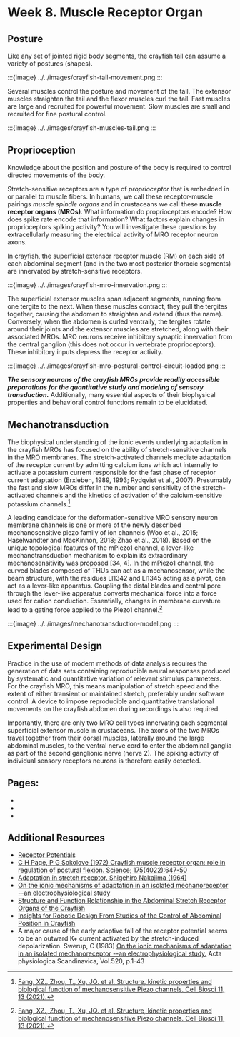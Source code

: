 # Week 8. Muscle Receptor Organ

## Posture

Like any set of jointed rigid body segments, the crayfish tail can assume a variety of postures (shapes). 

:::{image} ../../images/crayfish-tail-movement.png
:::

Several muscles control the posture and movement of the tail. The extensor muscles straighten the tail and the flexor muscles curl the tail. Fast muscles are large and recruited for powerful movement. Slow muscles are small and recruited for fine postural control.

:::{image} ../../images/crayfish-muscles-tail.png
:::

## Proprioception

Knowledge about the position and posture of the body is required to control directed movements of the body.

Stretch-sensitive receptors are a type of *proprioceptor* that is embedded in or parallel to muscle fibers. In humans, we call these receptor-muscle pairings *muscle spindle organs* and in crustaceans we call these **muscle receptor organs (MROs)**. What information do proprioceptors encode? How does spike rate encode that information? What factors explain changes in proprioceptors spiking activity? You will investigate these questions by extracellularly measuring the electrical activity of MRO receptor neuron axons.

In crayfish, the superficial extensor receptor muscle (RM) on each side of each abdominal segment (and in the two most posterior thoracic segments) are innervated by stretch-sensitive receptors. 

:::{image} ../../images/crayfish-mro-innervation.png
:::

The superficial extensor muscles span adjacent segments, running from one tergite to the next. When these muscles contract, they pull the tergites together, causing the abdomen to straighten and extend (thus the name). Conversely, when the abdomen is curled ventrally, the tergites rotate around their joints and the extensor muscles are stretched, along with their associated MROs. MRO neurons receive inhibitory synaptic innervation from the central ganglion (this does not occur in vertebrate proprioceptors). These inhibitory inputs depress the receptor activity.

:::{image} ../../images/crayfish-mro-postural-control-circuit-loaded.png
:::

***The sensory neurons of the crayfish MROs provide readily accessible preparations for the quantitative study and modeling of sensory transduction.*** Additionally, many essential aspects of their biophysical properties and behavioral control functions remain to be elucidated.

## Mechanotransduction

The biophysical understanding of the ionic events underlying adaptation in the crayfish MROs has focused on the ability of stretch-sensitive channels in the MRO membranes. The stretch-activated channels mediate adaptation of the receptor current by admitting calcium ions which act internally to activate a potassium current responsible for the fast phase of receptor current adaptation (Erxleben, 1989, 1993; Rydqvist et al., 2007). Presumably the fast and slow MROs differ in the number and sensitivity of the stretch-activated channels and the kinetics of activation of the calcium-sensitive potassium channels.[^ref-1]

A leading candidate for the deformation-sensitive MRO sensory neuron membrane channels is one or more of the newly described mechanosensitive piezo family of ion channels (Woo et al., 2015; Haselwandter and MacKinnon, 2018; Zhao et al., 2018). Based on the unique topological features of the mPiezo1 channel, a lever-like mechanotransduction mechanism to explain its extraordinary mechanosensitivity was proposed [34, 4]. In the mPiezo1 channel, the curved blades composed of THUs can act as a mechanosensor, while the beam structure, with the residues Ll1342 and Ll1345 acting as a pivot, can act as a lever-like apparatus. Coupling the distal blades and central pore through the lever-like apparatus converts mechanical force into a force used for cation conduction. Essentially, changes in membrane curvature lead to a gating force applied to the Piezo1 channel.[^ref-1]

:::{image} ../../images/mechanotransduction-model.png
:::

[^ref-1]: [Fang, XZ., Zhou, T., Xu, JQ. et al. Structure, kinetic properties and biological function of mechanosensitive Piezo channels. Cell Biosci 11, 13 (2021).](https://doi.org/10.1186/s13578-020-00522-z)


## Experimental Design

Practice in the use of modern methods of data analysis requires the generation of data sets containing reproducible neural responses produced by systematic and quantitative variation of relevant stimulus parameters. For the crayfish MRO, this means manipulation of stretch speed and the extent of either transient or maintained stretch, preferably under software control. A device to impose reproducible and quantitative translational movements on the crayfish abdomen during recordings is also required. 

Importantly, there are only two MRO cell types innervating each segmental superficial extensor muscle in crustaceans. The axons of the two MROs travel together from their dorsal muscles, laterally around the large abdominal muscles, to the ventral nerve cord to enter the abdominal ganglia as part of the second ganglionic nerve (nerve 2). The spiking activity of individual sensory receptors neurons is therefore easily detected.

## Pages:
- [](../crayfish-mro/Lab-Manual_crayfish-mro.md)
- [](../crayfish-mro/Data-Explorer_crayfish-mro.ipynb)
- [](../crayfish-mro/Responses_crayfish-mro.ipynb)


## Additional Resources
- [Receptor Potentials](https://michaeldmann.net/mann4.html)
- [C H Page, P G Sokolove (1972) Crayfish muscle receptor organ: role in regulation of postural flexion. Science; 175(4022):647-50](https://doi.org/10.1126/science.175.4022.647)
- [Adaptation in stretch receptor. Shigehiro Nakajima (1964)](https://www-jstor-org.ezproxy.wesleyan.edu/stable/pdf/1713939.pdf?refreqid=excelsior%3A65cca9fbb3864632b6d88815a65ca9d0&ab_segments=&origin=&acceptTC=1)
- [On the ionic mechanisms of adaptation in an isolated mechanoreceptor --an electrophysiological study](https://pubmed.ncbi.nlm.nih.gov/6316733/)
- [Structure and Function Relationship in the Abdominal Stretch Receptor Organs of the Crayfish](https://onlinelibrary-wiley-com.ezproxy.wesleyan.edu/doi/pdfdirect/10.1002/cne.20590)
- [Insights for Robotic Design From Studies of the Control of Abdominal Position in Crayfish](https://www.journals.uchicago.edu/doi/abs/10.2307/1543316?journalCode=bbl)
- A major cause of the early adaptive fall of the receptor potential seems to be an outward K+ current activated by the stretch-induced depolarization. Swerup, C (1983) [On the ionic mechanisms of adaptation in an isolated mechanoreceptor --an electrophysiological study.](https://pubmed-ncbi-nlm-nih-gov.ezproxy.wesleyan.edu/6316733/) Acta physiologica Scandinavica, Vol.520, p.1-43


